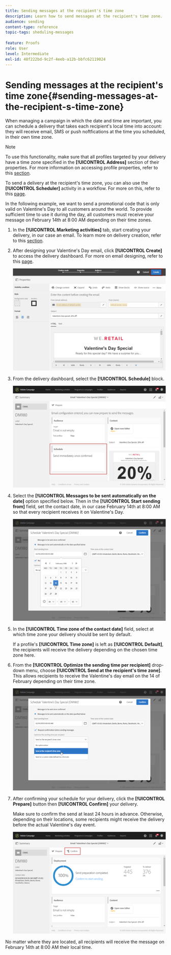 ```yaml
---
title: Sending messages at the recipient's time zone
description: Learn how to send messages at the recipient's time zone.
audience: sending
content-type: reference
topic-tags: sheduling-messages

feature: Proofs
role: User
level: Intermediate
exl-id: 48f222bd-9c2f-4eeb-a12b-bbfc62119024
---
```

# Sending messages at the recipient's time zone{#sending-messages-at-the-recipient-s-time-zone}

When managing a campaign in which the date and time are important, you can schedule a delivery that takes each recipient's local time into account: they will receive email, SMS or push noftfications at the time you scheduled, in their own time zone.

>[!NOTE]
>
>To use this functionality, make sure that all profiles targeted by your delivery have a time zone specified in the **[!UICONTROL Address]** section of their properties. For more information on accessing profile properties, refer to this [section](../../audiences/using/editing-profiles.md).

To send a delivery at the recipient's time zone, you can also use the **[!UICONTROL Scheduler]** activity in a workflow. For more on this, refer to this [page](../../automating/using/scheduler.md).

In the following example, we want to send a promotional code that is only valid on Valentine's Day to all customers around the world. To provide sufficient time to use it during the day, all customers must receive your message on February 14th at 8:00 AM depending on their time zones.

1. In the **[!UICONTROL Marketing activities]** tab, start creating your delivery, in our case an email. To learn more on delivery creation, refer to this [section](../../channels/using/creating-an-email.md).
1. After designing your Valentine's Day email, click **[!UICONTROL Create]** to access the delivery dashboard. For more on email designing, refer to this [page](../../designing/using/personalization.md#example-email-personalization).

   ![](assets/send-time_opt_valentine_1.png)

1. From the delivery dashboard, select the **[!UICONTROL Schedule]** block.

   ![](assets/send-time_opt_valentine_2.png)

1. Select the **[!UICONTROL Messages to be sent automatically on the date]** option specified below. Then in the **[!UICONTROL Start sending from]** field, set the contact date, in our case February 14th at 8:00 AM so that every recipient receives it on Valentine's Day.

   ![](assets/send-time_opt_valentine.png)

1. In the **[!UICONTROL Time zone of the contact date]** field, select at which time zone your delivery should be sent by default.

   If a profile's **[!UICONTROL Time zone]** is left as **[!UICONTROL Default]**, the recipients will receive the delivery depending on the chosen time zone here.

1. From the **[!UICONTROL Optimize the sending time per recipient]** drop-down menu, choose **[!UICONTROL Send at the recipient's time zone]**. This allows recipients to receive the Valentine's day email on the 14 of February depending on their time zone.

   ![](assets/send-time_opt_valentine_3.png)

1. After confirming your schedule for your delivery, click the **[!UICONTROL Prepare]** button then **[!UICONTROL Confirm]** your delivery.

   Make sure to confirm the send at least 24 hours in advance. Otherwise, depending on their locations, some recipients might receive the delivery before the actual Valentine's day event.

   ![](assets/send-time_opt_valentine_4.png)

No matter where they are located, all recipients will receive the message on February 14th at 8:00 AM their local time.
